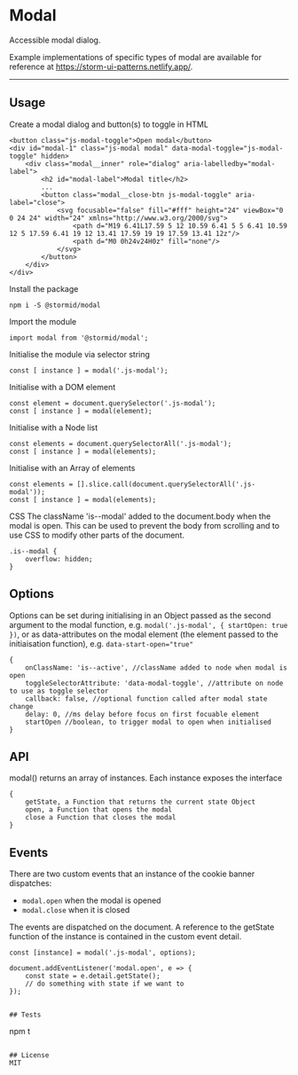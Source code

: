# Modal

Accessible modal dialog.

Example implementations of specific types of modal are available for reference at https://storm-ui-patterns.netlify.app/.

---

## Usage

Create a modal dialog and button(s) to toggle in HTML
```
<button class="js-modal-toggle">Open modal</button>
<div id="modal-1" class="js-modal modal" data-modal-toggle="js-modal-toggle" hidden>
    <div class="modal__inner" role="dialog" aria-labelledby="modal-label">
        <h2 id="modal-label">Modal title</h2>
        ...
        <button class="modal__close-btn js-modal-toggle" aria-label="close">
            <svg focusable="false" fill="#fff" height="24" viewBox="0 0 24 24" width="24" xmlns="http://www.w3.org/2000/svg">
                <path d="M19 6.41L17.59 5 12 10.59 6.41 5 5 6.41 10.59 12 5 17.59 6.41 19 12 13.41 17.59 19 19 17.59 13.41 12z"/>
                <path d="M0 0h24v24H0z" fill="none"/>
            </svg>
        </button>
    </div>
</div>
```

Install the package
```
npm i -S @stormid/modal
```

Import the module
```
import modal from '@stormid/modal';
```

Initialise the module via selector string
```
const [ instance ] = modal('.js-modal');
```

Initialise with a DOM element
```
const element = document.querySelector('.js-modal');
const [ instance ] = modal(element);
```

Initialise with a Node list
```
const elements = document.querySelectorAll('.js-modal');
const [ instance ] = modal(elements);
```

Initialise with an Array of elements
```
const elements = [].slice.call(document.querySelectorAll('.js-modal'));
const [ instance ] = modal(elements);
```

CSS
The className 'is--modal' added to the document.body when the modal is open. This can be used to prevent the body from scrolling and to use CSS to modify other parts of the document.

```
.is--modal {
    overflow: hidden;
}
```

## Options
Options can be set during initialising in an Object passed as the second argument to the modal function, e.g. `modal('.js-modal', { startOpen: true })`, or as data-attributes on the modal element (the element passed to the initiaisation function), e.g. `data-start-open="true"`
```
{
    onClassName: 'is--active', //className added to node when modal is open
    toggleSelectorAttribute: 'data-modal-toggle', //attribute on node to use as toggle selector
    callback: false, //optional function called after modal state change
    delay: 0, //ms delay before focus on first focuable element
    startOpen //boolean, to trigger modal to open when initialised    
}
```

## API
modal() returns an array of instances. Each instance exposes the interface
```
{
    getState, a Function that returns the current state Object
    open, a Function that opens the modal
    close a Function that closes the modal
}
```

## Events
There are two custom events that an instance of the cookie banner dispatches:
- `modal.open` when the modal is opened
- `modal.close` when it is closed

The events are dispatched on the document. A reference to the getState function of the instance is contained in the custom event detail.

```
const [instance] = modal('.js-modal', options);

document.addEventListener('modal.open', e => {
    const state = e.detail.getState();
    // do something with state if we want to
});


## Tests
```
npm t
```

## License
MIT